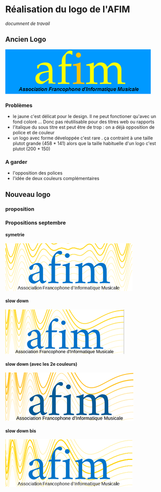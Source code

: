 # Réalisation du logo de l'AFIM
*documnent de travail*

## Ancien Logo
![ancien logo](img/old_afim_logo.png)
### Problèmes
* le jaune c'est délicat pour le design. Il ne peut fonctioner qu'avec un fond coloré ... Donc pas réutilisable pour des titres web ou rapports
* l'italique du sous titre est peut être de trop : on a déjà opposition de police et de couleur
* un logo avec forme développée c'est rare . ça contraint à une taille plutot grande (458 * 141) alors que la taille habituelle d'un logo c'est plutot (200 * 150)

### A garder
* l'opposition des polices
* l'idée de deux couleurs complémentaires



## Nouveau logo

### proposition


### Propositions septembre
#### symetrie 
![symetrie](img/symetrie.png)

#### slow down
![slow down](img/slow_down.png)

#### slow down (avec les 2e couleurs)
![slow down](img/slow_down_orange.png)

#### slow down bis
![slow down](img/slow_down2.png)